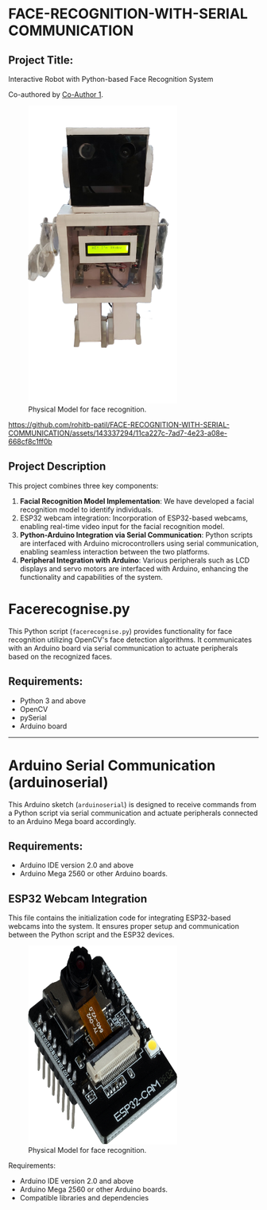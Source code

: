 # FACE-RECOGNITION-WITH-SERIAL COMMUNICATION

## Project Title:
Interactive Robot with Python-based Face Recognition System

Co-authored by [Co-Author 1](https://github.com/chinmayeebl).

<figure>
  <img src="robo.png" alt="Image" style="width:300px;height:600px;">
  <figcaption>Physical Model for face recognition.</figcaption>
</figure>

https://github.com/rohitb-patil/FACE-RECOGNITION-WITH-SERIAL-COMMUNICATION/assets/143337294/11ca227c-7ad7-4e23-a08e-668cf8c1ff0b

## Project Description

This project combines three key components: 
1. **Facial Recognition Model Implementation**: We have developed a facial recognition model to identify individuals.
2. ESP32 webcam integration: Incorporation of ESP32-based webcams, enabling real-time video input for the facial recognition model.
3. **Python-Arduino Integration via Serial Communication**: Python scripts are interfaced with Arduino microcontrollers using serial communication, enabling seamless interaction between the two platforms.
4. **Peripheral Integration with Arduino**: Various peripherals such as LCD displays and servo motors are interfaced with Arduino, enhancing the functionality and capabilities of the system.


# Facerecognise.py

This Python script (`facerecognise.py`) provides functionality for face recognition utilizing OpenCV's face detection algorithms. It communicates with an Arduino board via serial communication to actuate peripherals based on the recognized faces.


## Requirements:
- Python 3 and above
- OpenCV
- pySerial
- Arduino board

---

# Arduino Serial Communication (arduinoserial)

This Arduino sketch (`arduinoserial`) is designed to receive commands from a Python script via serial communication and actuate peripherals connected to an Arduino Mega board accordingly.


## Requirements:
- Arduino IDE  version 2.0 and above
- Arduino Mega 2560 or other Arduino boards.


## ESP32 Webcam Integration
This file contains the initialization code for integrating ESP32-based webcams into the system. It ensures proper setup and communication between the Python script and the ESP32 devices.


<figure>
  <img src="SBC-ESP32-Cam_1.png" alt="Image" style="width:300px;height:400px;">
  <figcaption>Physical Model for face recognition.</figcaption>
</figure>

Requirements:
- Arduino IDE  version 2.0 and above
- Arduino Mega 2560 or other Arduino boards.
- Compatible libraries and dependencies

